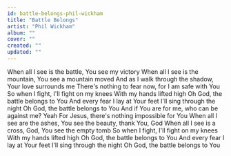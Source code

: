 ```yaml
---
id: battle-belongs-phil-wickham
title: "Battle Belongs"
artist: "Phil Wickham"
album: ""
cover: ""
created: ""
updated: ""
---
```


When all I see is the battle, You see my victory
When all I see is the mountain, You see a mountain moved
And as I walk through the shadow, Your love surrounds me
There's nothing to fear now, for I am safe with You
So when I fight, I'll fight on my knees
With my hands lifted high
Oh God, the battle belongs to You
And every fear I lay at Your feet
I'll sing through the night
Oh God, the battle belongs to You
And if You are for me, who can be against me? Yeah
For Jesus, there's nothing impossible for You
When all I see are the ashes, You see the beauty, thank You, God
When all I see is a cross, God, You see the еmpty tomb
So when I fight, I'll fight on my knees
With my hands lifted high
Oh God, the battlе belongs to You
And every fear I lay at Your feet
I'll sing through the night
Oh God, the battle belongs to You